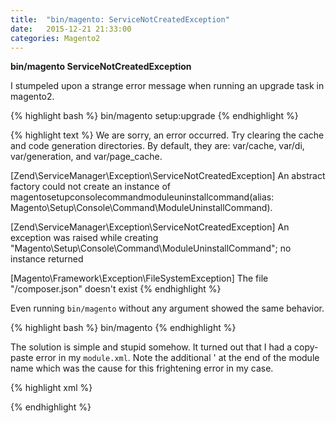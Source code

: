 ```yaml
---
title:  "bin/magento: ServiceNotCreatedException"
date:   2015-12-21 21:33:00
categories: Magento2
---
```


**bin/magento ServiceNotCreatedException**

I stumpeled upon a strange error message when running an upgrade task in magento2.

{% highlight bash %}
bin/magento setup:upgrade
{% endhighlight %}


{% highlight text %}
We are sorry, an error occurred. Try clearing the cache and code generation
directories. By default, they are: var/cache, var/di, var/generation, and
var/page_cache.

[Zend\ServiceManager\Exception\ServiceNotCreatedException]
An abstract factory could not create an instance of
magentosetupconsolecommandmoduleuninstallcommand(alias:
Magento\Setup\Console\Command\ModuleUninstallCommand).

[Zend\ServiceManager\Exception\ServiceNotCreatedException]
An exception was raised while creating "Magento\Setup\Console\Command\ModuleUninstallCommand"; no instance returned

[Magento\Framework\Exception\FileSystemException]
The file "/composer.json" doesn't exist
{% endhighlight %}


Even running ```bin/magento``` without any argument showed the same behavior.

{% highlight bash %}
bin/magento
{% endhighlight %}

The solution is simple and stupid somehow. It turned out that I had a copy-paste
error in my ```module.xml```. Note the additional ' at the end of the module name
which was the cause for this frightening error in my case.

{% highlight xml %}
<?xml version="1.0"?>
<config xmlns:xsi="http://www.w3.org/2001/XMLSchema-instance" xsi:noNamespaceSchemaLocation="../../../../../lib/internal/Magento/Framework/Module/etc/module.xsd">
  <module name="Foo_Bar'" setup_version="0.0.1" data_version="0.0.1"/>
</config>
{% endhighlight %}
